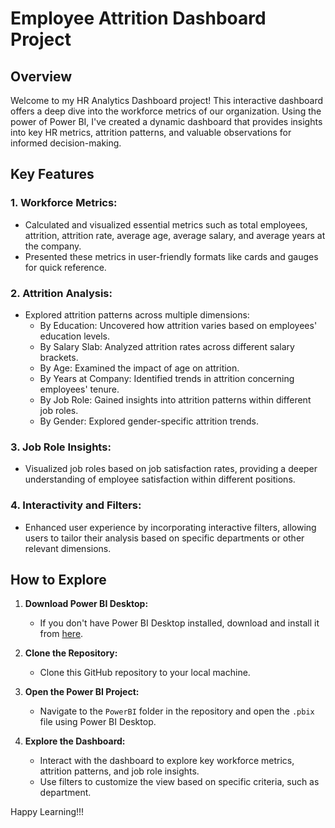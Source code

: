 # Employee Attrition Dashboard Project

## Overview

Welcome to my HR Analytics Dashboard project! This interactive dashboard offers a deep dive into the workforce metrics of our organization. Using the power of Power BI, I've created a dynamic dashboard that provides insights into key HR metrics, attrition patterns, and valuable observations for informed decision-making.

## Key Features

### 1. **Workforce Metrics:**
   - Calculated and visualized essential metrics such as total employees, attrition, attrition rate, average age, average salary, and average years at the company.
   - Presented these metrics in user-friendly formats like cards and gauges for quick reference.

### 2. **Attrition Analysis:**
   - Explored attrition patterns across multiple dimensions:
      - By Education: Uncovered how attrition varies based on employees' education levels.
      - By Salary Slab: Analyzed attrition rates across different salary brackets.
      - By Age: Examined the impact of age on attrition.
      - By Years at Company: Identified trends in attrition concerning employees' tenure.
      - By Job Role: Gained insights into attrition patterns within different job roles.
      - By Gender: Explored gender-specific attrition trends.

### 3. **Job Role Insights:**
   - Visualized job roles based on job satisfaction rates, providing a deeper understanding of employee satisfaction within different positions.

### 4. **Interactivity and Filters:**
   - Enhanced user experience by incorporating interactive filters, allowing users to tailor their analysis based on specific departments or other relevant dimensions.

## How to Explore 

1. **Download Power BI Desktop:**
   - If you don't have Power BI Desktop installed, download and install it from [here](https://powerbi.microsoft.com/desktop/).

2. **Clone the Repository:**
   - Clone this GitHub repository to your local machine.

3. **Open the Power BI Project:**
   - Navigate to the `PowerBI` folder in the repository and open the `.pbix` file using Power BI Desktop.

4. **Explore the Dashboard:**
   - Interact with the dashboard to explore key workforce metrics, attrition patterns, and job role insights.
   - Use filters to customize the view based on specific criteria, such as department.

Happy Learning!!!
